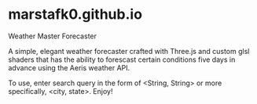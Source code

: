 # marstafk0.github.io
Weather Master Forecaster

A simple, elegant weather forecaster crafted with Three.js and custom glsl shaders that has the ability to forescast certain conditions five days in 
advance using the Aeris weather API.

To use, enter search query in the form of <String, String> or more specifically, <city, state>. Enjoy!
